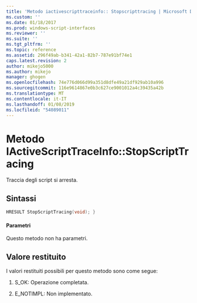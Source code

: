 ```yaml
---
title: 'Metodo iactivescripttraceinfo:: Stopscripttracing | Microsoft Docs'
ms.custom: ''
ms.date: 01/18/2017
ms.prod: windows-script-interfaces
ms.reviewer: ''
ms.suite: ''
ms.tgt_pltfrm: ''
ms.topic: reference
ms.assetid: 296f49ab-b341-42a1-82b7-787e91bf74e1
caps.latest.revision: 2
author: mikejo5000
ms.author: mikejo
manager: ghogen
ms.openlocfilehash: 74e776d066d99a351d8dfe49a21df929ab10a996
ms.sourcegitcommit: 116e9614867e0b3c627ce9001012a4c39435a42b
ms.translationtype: MT
ms.contentlocale: it-IT
ms.lasthandoff: 01/08/2019
ms.locfileid: "54089011"
---
```

# <a name="iactivescripttraceinfostopscripttracing-method"></a>Metodo IActiveScriptTraceInfo::StopScriptTracing
Traccia degli script si arresta.  
  
## <a name="syntax"></a>Sintassi  
  
```cpp
HRESULT StopScriptTracing(void); }  
```  
  
#### <a name="parameters"></a>Parametri  
 Questo metodo non ha parametri.  
  
## <a name="return-value"></a>Valore restituito  
 I valori restituiti possibili per questo metodo sono come segue:  
  
1.  S_OK: Operazione completata.  
  
2.  E_NOTIMPL: Non implementato.